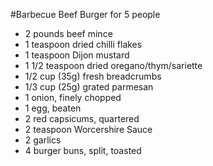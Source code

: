 #Barbecue Beef Burger for 5 people
- 2 pounds beef mince
- 1 teaspoon dried chilli flakes
- 1 teaspoon Dijon mustard
- 1 1/2 teaspoon dried oregano/thym/sariette
- 1/2 cup (35g) fresh breadcrumbs
- 1/3 cup (25g) grated parmesan
- 1 onion, finely chopped
- 1 egg, beaten
- 2 red capsicums, quartered
- 2 teaspoon Worcershire Sauce
- 2 garlics
- 4 burger buns, split, toasted
